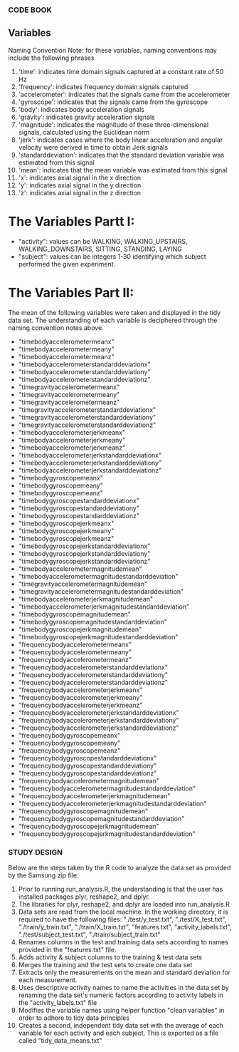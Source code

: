 ###  CODE BOOK

## Variables

Naming Convention Note: for these variables, naming conventions may include the following phrases
1. 'time': indicates time domain signals captured at a constant rate of 50 Hz
2. 'frequency': indicates frequency domain signals captured 
3. 'accelerometer': indicates that the signals came from the accelerometer
4. 'gyroscope': indicates that the signals came from the gyroscope
5. 'body': indicates body acceleration signals
6. 'gravity': indicates gravity acceleration signals
7. 'magnitude': indicates the magnitude of these three-dimensional signals, calculated using the Euclidean norm 
8. 'jerk': indicates cases where the body linear acceleration and angular velocity were derived in time to obtain Jerk signals
9. 'standarddeviation': indicates that the standard deviation variable was estimated from this signal
10. 'mean': indicates that the mean variable was estimated from this signal
11. 'x': indicates axial signal in the x direction
12. 'y': indicates axial signal in the y direction
13. 'z': indicates axial signal in the z direction

# The Variables Partt I:
- "activity": values can be WALKING, WALKING_UPSTAIRS, WALKING_DOWNSTAIRS, SITTING, STANDING, LAYING
- "subject": values can be integers 1-30 identifying which subject performed the given experiment.

# The Variables Part II:
The mean of the following variables were taken and displayed in the tidy data set. The understanding of each variable is deciphered through the naming convention notes above.
- "timebodyaccelerometermeanx"
- "timebodyaccelerometermeany" 
- "timebodyaccelerometermeanz" 
- "timebodyaccelerometerstandarddeviationx"
- "timebodyaccelerometerstandarddeviationy" 
- "timebodyaccelerometerstandarddeviationz" 
- "timegravityaccelerometermeanx" 
- "timegravityaccelerometermeany" 
- "timegravityaccelerometermeanz" 
- "timegravityaccelerometerstandarddeviationx" 
- "timegravityaccelerometerstandarddeviationy" 
- "timegravityaccelerometerstandarddeviationz" 
- "timebodyaccelerometerjerkmeanx" 
- "timebodyaccelerometerjerkmeany" 
- "timebodyaccelerometerjerkmeanz" 
- "timebodyaccelerometerjerkstandarddeviationx" 
- "timebodyaccelerometerjerkstandarddeviationy" 
- "timebodyaccelerometerjerkstandarddeviationz" 
- "timebodygyroscopemeanx" 
- "timebodygyroscopemeany" 
- "timebodygyroscopemeanz" 
- "timebodygyroscopestandarddeviationx" 
- "timebodygyroscopestandarddeviationy" 
- "timebodygyroscopestandarddeviationz" 
- "timebodygyroscopejerkmeanx" 
- "timebodygyroscopejerkmeany" 
- "timebodygyroscopejerkmeanz" 
- "timebodygyroscopejerkstandarddeviationx" 
- "timebodygyroscopejerkstandarddeviationy" 
- "timebodygyroscopejerkstandarddeviationz" 
- "timebodyaccelerometermagnitudemean" 
- "timebodyaccelerometermagnitudestandarddeviation"
- "timegravityaccelerometermagnitudemean" 
- "timegravityaccelerometermagnitudestandarddeviation" 
- "timebodyaccelerometerjerkmagnitudemean" 
- "timebodyaccelerometerjerkmagnitudestandarddeviation" 
- "timebodygyroscopemagnitudemean" 
- "timebodygyroscopemagnitudestandarddeviation" 
- "timebodygyroscopejerkmagnitudemean" 
- "timebodygyroscopejerkmagnitudestandarddeviation" 
- "frequencybodyaccelerometermeanx" 
- "frequencybodyaccelerometermeany" 
- "frequencybodyaccelerometermeanz"
- "frequencybodyaccelerometerstandarddeviationx" 
- "frequencybodyaccelerometerstandarddeviationy" 
- "frequencybodyaccelerometerstandarddeviationz" 
- "frequencybodyaccelerometerjerkmeanx" 
- "frequencybodyaccelerometerjerkmeany" 
- "frequencybodyaccelerometerjerkmeanz" 
- "frequencybodyaccelerometerjerkstandarddeviationx" 
- "frequencybodyaccelerometerjerkstandarddeviationy" 
- "frequencybodyaccelerometerjerkstandarddeviationz" 
- "frequencybodygyroscopemeanx" 
- "frequencybodygyroscopemeany" 
- "frequencybodygyroscopemeanz" 
- "frequencybodygyroscopestandarddeviationx" 
- "frequencybodygyroscopestandarddeviationy" 
- "frequencybodygyroscopestandarddeviationz" 
- "frequencybodyaccelerometermagnitudemean" 
- "frequencybodyaccelerometermagnitudestandarddeviation" 
- "frequencybodyaccelerometerjerkmagnitudemean" 
- "frequencybodyaccelerometerjerkmagnitudestandarddeviation" 
- "frequencybodygyroscopemagnitudemean" 
- "frequencybodygyroscopemagnitudestandarddeviation" 
- "frequencybodygyroscopejerkmagnitudemean" 
- "frequencybodygyroscopejerkmagnitudestandarddeviation"

### STUDY DESIGN
Below are the steps taken by the R code to analyze the data set as provided by the Samsung zip file:
1. Prior to running run_analysis.R, the understanding is that the user has installed packages plyr, reshape2, and dplyr.
2. The libraries for plyr, reshape2, and dplyr are loaded into run_analysis.R
3. Data sets are read from the local machine. In the working directory, it is required to have the following files: "./test/y_test.txt", "./test/X_test.txt", "./train/y_train.txt", "./train/X_train.txt", "features.txt", "activity_labels.txt", "./test/subject_test.txt", "./train/subject_train.txt"
4. Renames columns in the test and training data sets according to names provided in the "features.txt" file. 
5. Adds activity & subject columns to the training & test data sets
6. Merges the training and the test sets to create one data set
7. Extracts only the measurements on the mean and standard deviation for each measurement.
8. Uses descriptive activity names to name the activities in the data set by renaming the data set's numeric factors according to activity labels in the "activity_labels.txt" file
9. Modifies the variable names using helper function "clean variables" in order to adhere to tidy data principles
10. Creates a second, independent tidy data set with the average of each variable for each activity and each subject. This is exported as a file called "tidy_data_means.txt"